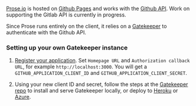 [Prose.io](http://prose.io/) is hosted on [Github Pages](https://pages.github.com/) and works with the [Github API](https://developer.github.com/v3/). Work on supporting the Gitlab API is currently in progress.

Since Prose runs entirely on the client, it relies on a [Gatekeeper](https://github.com/prose/gatekeeper) to authenticate with the Github API.

### Setting up your own Gatekeeper instance

1. [Register your application](https://github.com/settings/applications/new). Set `Homepage URL` and `Authorization callback URL`, for example `http://localhost:3000`. You will get a `GITHUB_APPLICATION_CLIENT_ID` and `GITHUB_APPLICATION_CLIENT_SECRET`.

2. Using your new client ID and secret, follow the steps at the [Gatekeeper repo](https://github.com/prose/gatekeeper#setup-your-gatekeeper) to install and serve Gatekeeper locally, or deploy to [Heroku](https://github.com/prose/gatekeeper#deploy-on-heroku) or [Azure](https://github.com/prose/gatekeeper#deploy-on-azure).
